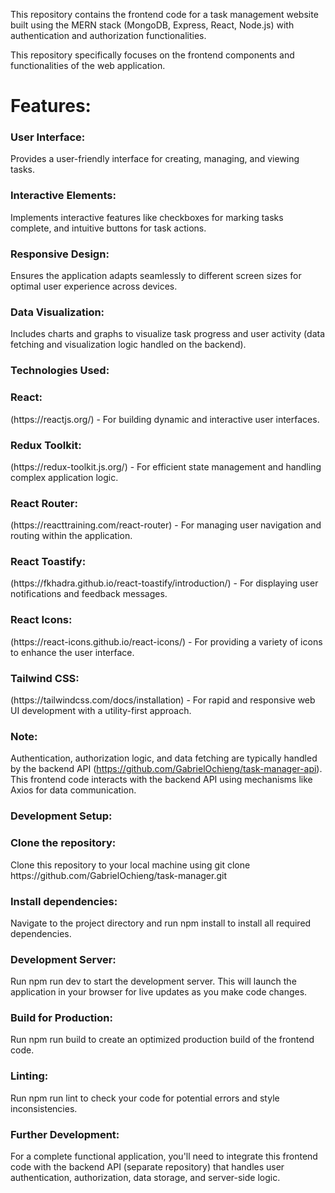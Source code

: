 This repository contains the frontend code for a task management website built using the MERN stack (MongoDB, Express, React, Node.js) with authentication and authorization functionalities.

This repository specifically focuses on the frontend components and functionalities of the web application.

<h1> Features: </h1>
<h3>User Interface: </h3>
Provides a user-friendly interface for creating, managing, and viewing tasks.
<h3>Interactive Elements: </h3>
 Implements interactive features like checkboxes for marking tasks complete, and intuitive buttons for task actions.
<h3>Responsive Design:</h3>
 Ensures the application adapts seamlessly to different screen sizes for optimal user experience across devices.
<h3>Data Visualization: </h3>
Includes charts and graphs to visualize task progress and user activity (data fetching and visualization logic handled on the backend).
<h3>Technologies Used:</h3>
<h3>React:</h3> (https://reactjs.org/) - For building dynamic and interactive user interfaces.
<h3>Redux Toolkit:</h3> (https://redux-toolkit.js.org/) - For efficient state management and handling complex application logic.
<h3>React Router:</h3> (https://reacttraining.com/react-router) - For managing user navigation and routing within the application.
<h3>React Toastify:</h3> (https://fkhadra.github.io/react-toastify/introduction/) - For displaying user notifications and feedback messages.
<h3>React Icons: </h3> (https://react-icons.github.io/react-icons/) - For providing a variety of icons to enhance the user interface.
<h3>Tailwind CSS:</h3> (https://tailwindcss.com/docs/installation) - For rapid and responsive web UI development with a utility-first approach.

<h3>Note:</h3>

Authentication, authorization logic, and data fetching are typically handled by the backend API (https://github.com/GabrielOchieng/task-manager-api).
This frontend code interacts with the backend API using mechanisms like Axios for data communication.

<h3>Development Setup:</h3>

<h3>Clone the repository:</h3> Clone this repository to your local machine using git clone https://github.com/GabrielOchieng/task-manager.git

<h3>Install dependencies:</h3> Navigate to the project directory and run npm install to install all required dependencies.

<h3>Development Server:</h3> Run npm run dev to start the development server. This will launch the application in your browser for live updates as you make code changes.

<h3>Build for Production:</h3> Run npm run build to create an optimized production build of the frontend code.
<h3>Linting:</h3> Run npm run lint to check your code for potential errors and style inconsistencies.

<h3>Further Development:</h3>

For a complete functional application, you'll need to integrate this frontend code with the backend API (separate repository) that handles user authentication, authorization, data storage, and server-side logic.
